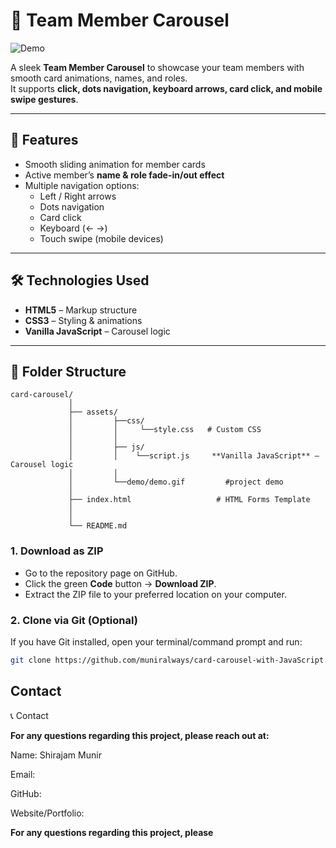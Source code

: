 # 👥 Team Member Carousel

![Demo](assets/demo/demo.gif)



A sleek **Team Member Carousel** to showcase your team members with smooth card animations, names, and roles.  
It supports **click, dots navigation, keyboard arrows, card click, and mobile swipe gestures**.

---

## 🚀 Features
- Smooth sliding animation for member cards  
- Active member’s **name & role fade-in/out effect**  
- Multiple navigation options:
  - Left / Right arrows  
  - Dots navigation  
  - Card click  
  - Keyboard (← →)  
  - Touch swipe (mobile devices)

---

## 🛠️ Technologies Used
- **HTML5** – Markup structure  
- **CSS3** – Styling & animations  
- **Vanilla JavaScript** – Carousel logic

---

## 📂 Folder Structure

```plaintext
card-carousel/
             │
             ├── assets/
             │         ├──css/ 
             │         │     └──style.css   # Custom CSS
             │         │
             │         ├── js/
             │         │    └──script.js     **Vanilla JavaScript** – Carousel logic
             │         │
             │         └──demo/demo.gif         #project demo
             │                 
             ├── index.html                   # HTML Forms Template
             │                  
             │
             └── README.md
```
### 1. Download as ZIP
- Go to the repository page on GitHub.  
- Click the green **Code** button → **Download ZIP**.  
- Extract the ZIP file to your preferred location on your computer.

### 2. Clone via Git (Optional)
If you have Git installed, open your terminal/command prompt and run:  
```bash
git clone https://github.com/muniralways/card-carousel-with-JavaScript.git

```

## Contact

📞 Contact

**For any questions regarding this project, please reach out at:**

Name: Shirajam Munir

Email: 

GitHub: 

Website/Portfolio: 

**For any questions regarding this project, please**
